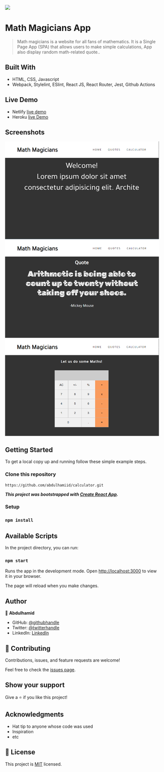 ![](https://img.shields.io/badge/Microverse-blueviolet)

# Math Magicians App

>Math magicians is a website for all fans of mathematics. It is a Single Page App (SPA) that allows users to make simple calculations, App also display random math-related quote..


## Built With

- HTML, CSS, Javascript
- Webpack, Stylelint, ESlint, React JS, React Router, Jest, Github Actions

## Live Demo
- Netlify [live demo](https://melodious-toffee-2c949d.netlify.app/)
- Heroku [live Demo](https://abdulhamid-react-calculator.herokuapp.com/quotes)


## Screenshots
![screenshot](./src/img/calc3.PNG)
![screenshot](./src/img/calc2.PNG)
![screenshot](./src/img/calc1.PNG)
## Getting Started

To get a local copy up and running follow these simple example steps.

### Clone this repository

```
https://github.com/abdulhamiid/calculator.git
```
***This project was bootstrapped with [Create React App](https://github.com/facebook/create-react-app).***

### Setup
### ``` npm install ```

## Available Scripts

In the project directory, you can run:

### `npm start`

Runs the app in the development mode.
Open [http://localhost:3000](http://localhost:3000) to view it in your browser.

The page will reload when you make changes.

## Author

👤 **Abdulhamid**

- GitHub: [@githubhandle](https://github.com/abdulhamiid)
- Twitter: [@twitterhandle](https://twitter.com/abdulhamid_adio)
- LinkedIn: [LinkedIn](https://www.linkedin.com/in/abdulhamid-adio-b0b343223)

## 🤝 Contributing

Contributions, issues, and feature requests are welcome!

Feel free to check the [issues page](https://github.com/abdulhamiid/calculator/issues).

## Show your support

Give a ⭐️ if you like this project!

## Acknowledgments

- Hat tip to anyone whose code was used
- Inspiration
- etc

## 📝 License

This project is [MIT](./MIT.md) licensed.
